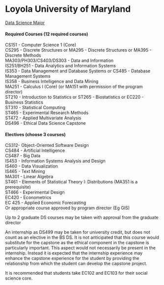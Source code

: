 # Loyola University of Maryland

[Data Science Major](https://www.loyola.edu/academics/data-science/undergraduate/major)

#### Required Courses \(12 required courses\)

CS151 - Computer Science 1 \(Core\)  
CS295 - Discrete Structures or MA295 - Discrete Structures or MA395 - Discrete Methods  
MA303/PH303/CS403/DS303 - Data and Information  
IS251/BH251 - Data Analytics and Information Systems  
IS353 - Data Management and Database Systems or CS485 - Database Management Systems  
IS358 - Business Intelligence and Data Mining   
MA251 - Calculus I \(Core\) \(or MA151 with permission of the program director\)  
ST210 - Introduction to Statistics or ST265 - Biostatistics or EC220 - Business Statistics  
ST310 - Statistical Computing  
ST465 - Experimental Research Methods  
ST472 - Applied Multivariate Analysis  
DS496 - Ethical Data Science Capstone

#### Electives \(choose 3 courses\)

CS312- Object-Oriented Software Design  
CS484 - Artificial Intelligence  
CS487 - Big Data  
IS453 - Information Systems Analysis and Design  
IS460 - Data Visualization  
IS465 - Text Mining  
MA301 - Linear Algebra  
ST461 - Elements of Statistical Theory I: Distributions \(MA351 is a prerequisite\)  
ST466 - Experimental Design  
EC420 - Econometrics  
EC 425 - Applied Economic Forecasting  
Or appropriate course approved by program director \(Eg GIS\)  
  
Up to 2 graduate DS courses may be taken with approval from the graduate director  
  
An internship as DS499 may be taken for university credit, but does not count as an elective in the BS DS. It is not anticipated that this course would substitute for the capstone as the ethical component in the capstone is particularly important. This aspect would not necessarily be present in the internship. Instead it is expected that the internship experience may enhance the capstone experience for the student by providing the relationship from which the student can develop the capstone project.  
  
It is recommended that students take EC102 and EC103 for their social science core.  




